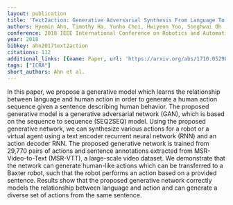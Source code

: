 ```yaml
---
layout: publication
title: 'Text2action: Generative Adversarial Synthesis From Language To Action'
authors: Hyemin Ahn, Timothy Ha, Yunho Choi, Hwiyeon Yoo, Songhwai Oh
conference: 2018 IEEE International Conference on Robotics and Automation (ICRA)
year: 2018
bibkey: ahn2017text2action
citations: 112
additional_links: [{name: Paper, url: 'https://arxiv.org/abs/1710.05298'}]
tags: ["ICRA"]
short_authors: Ahn et al.
---
```

In this paper, we propose a generative model which learns the relationship
between language and human action in order to generate a human action sequence
given a sentence describing human behavior. The proposed generative model is a
generative adversarial network (GAN), which is based on the sequence to
sequence (SEQ2SEQ) model. Using the proposed generative network, we can
synthesize various actions for a robot or a virtual agent using a text encoder
recurrent neural network (RNN) and an action decoder RNN. The proposed
generative network is trained from 29,770 pairs of actions and sentence
annotations extracted from MSR-Video-to-Text (MSR-VTT), a large-scale video
dataset. We demonstrate that the network can generate human-like actions which
can be transferred to a Baxter robot, such that the robot performs an action
based on a provided sentence. Results show that the proposed generative network
correctly models the relationship between language and action and can generate
a diverse set of actions from the same sentence.